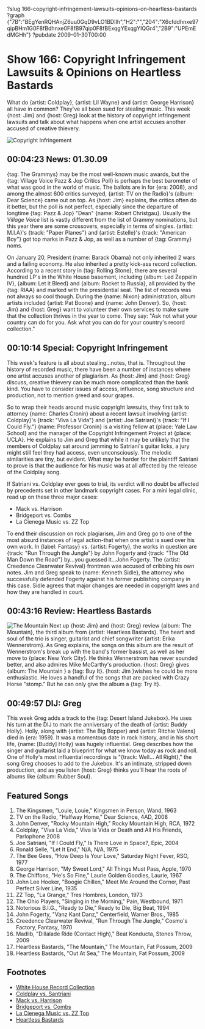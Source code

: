 ?slug 166-copyright-infringement-lawsuits-opinions-on-heartless-bastards
?graph {"7B":"BEgYenRQHAnjZ6uu0GqD9vLO1BDIIh","H2":"","204":"X6cfddhnxe97qipBHm1G0F8fBdhnxe0F8fB97qip0F8fBExqgYExqgYIQGr4","2B9":"UPEmEdMGHh"}
?pubdate 2009-01-30T00:00

# Show 166: Copyright Infringement Lawsuits & Opinions on Heartless Bastards
What do {artist: Coldplay}, {artist: Lil Wayne} and {artist: George Harrison} all have in common? They've all been sued for stealing music. This week {host: Jim} and {host: Greg} look at the history of copyright infringement lawsuits and talk about what happens when one artist accuses another accused of creative thievery.

![Copyright Infringement](http://old.soundopinions.org/images/2011/sampling.jpg)

## 00:04:23 News: 01.30.09
{tag: The Grammys} may be the most well-known music awards, but the {tag: Village Voice Pazz & Jop Critics Poll} is perhaps the best barometer of what was good in the world of music. The ballots are in for {era: 2008}, and among the almost 600 critics surveyed, {artist: TV on the Radio}'s {album: Dear Science} came out on top. As {host: Jim} explains, the critics often do it better, but the poll is not perfect, especially since the departure of longtime {tag: Pazz & Jop} "Dean" {name: Robert Christgau}. Usually the *Village Voice* list is vastly different from the list of Grammy nominations, but this year there are some crossovers, especially in terms of singles. {artist: M.I.A}'s {track: "Paper Planes"} and {artist: Estelle}'s {track: "American Boy"} got top marks in Pazz & Jop, as well as a number of {tag: Grammy} noms.

On January 20, President {name: Barack Obama} not only inherited 2 wars and a failing economy. He also inherited a pretty kick-ass record collection. According to a recent story in {tag: Rolling Stone}, there are several hundred LP's in the White House basement, including {album: Led Zeppelin IV}, {album: Let it Bleed} and {album: Rocket to Russia}, all provided by the {tag: RIAA} and marked with the presidential seal. The list of records was not always so cool though. During the {name: Nixon} administration, album artists included {artist: Pat Boone} and {name: John Denver}. So, {host: Jim} and {host: Greg} want to volunteer their own services to make sure that the collection thrives in the year to come. They say: "Ask not what your country can do for you. Ask what you can do for your country's record collection."

## 00:10:14 Special: Copyright Infringement
This week's feature is all about stealing...notes, that is. Throughout the history of recorded music, there have been a number of instances where one artist accuses another of plagiarism. As {host: Jim} and {host: Greg} discuss, creative thievery can be much more complicated than the bank kind. You have to consider issues of access, influence, song structure and production, not to mention greed and sour grapes.

So to wrap their heads around music copyright lawsuits, they first talk to attorney {name: Charles Cronin} about a recent lawsuit involving {artist: Coldplay}'s {track: "Viva La Vida"} and {artist: Joe Satriani}'s {track: "If I Could Fly."} {name: Professor Cronin} is a visiting fellow at {place: Yale Law School} and the manager of the Copyright Infringement Project at {place: UCLA}. He explains to Jim and Greg that while it may be unlikely that the members of Coldplay sat around jamming to Satriani's guitar licks, a jury might still feel they had access, even unconsciously. The melodic similarities are tiny, but evident. What may be harder for the plaintiff Satriani to prove is that the audience for his music was at all affected by the release of the Coldplay song.

If Satriani vs. Coldplay ever goes to trial, its verdict will no doubt be affected by precedents set in other landmark copyright cases. For a mini legal clinic, read up on these three major cases:

- Mack vs. Harrison
- Bridgeport vs. Combs
- La Cienega Music vs. ZZ Top

To end their discussion on rock plagiarism, Jim and Greg go to one of the most absurd instances of legal action-that when one artist is sued over his own work. In {label: Fantasy} vs. {artist: Fogerty}, the works in question are {track: "Run Through the Jungle"} by John Fogerty and {track: "The Old Man Down the Road"} by...you guessed it...John Fogerty. The {artist: Creedence Clearwater Revival} frontman was accused of cribbing his own notes. Jim and Greg speak to {name: Kenneth Sidle}, the attorney who successfully defended Fogerty against his former publishing company in this case. Sidle agrees that major changes are needed in copyright laws and how they are handled in court.

## 00:43:16 Review: Heartless Bastards
![The Mountain](//static.soundopinions.org/assets/166/2040.jpg "39969876/913796272")
Next up {host: Jim} and {host: Greg} review {album: The Mountain}, the third album from {artist: Heartless Bastards}. The heart and soul of the trio is singer, guitarist and chief songwriter {artist: Erika Wennerstrom}. As Greg explains, the songs on this album are the result of Wennerstrom's break up with the band's former bassist, as well as her move to {place: New York City}. He thinks Wennerstrom has never sounded better, and also admires Mike McCarthy's production. {host: Greg} gives {album: The Mountain } a {tag: Buy It}. {host: Jim }wishes he could be more enthusiastic. He loves a handful of the songs that are packed with Crazy Horse "stomp." But he can only give the album a {tag: Try It}.

## 00:49:57 DIJ: Greg
This week Greg adds a track to the {tag: Desert Island Jukebox}. He uses his turn at the DIJ to mark the anniversary of the death of {artist: Buddy Holly}. Holly, along with {artist: The Big Bopper} and {artist: Ritchie Valens} died in {era: 1959}. It was a momentous date in rock history, and in his short life, {name: [Buddy] Holly} was hugely influential. Greg describes how the singer and guitarist laid a blueprint for what we know today as rock and roll. One of Holly's most influential recordings is "{track: Well... All Right}," the song Greg chooses to add to the Jukebox. It's an intimate, stripped down production, and as you listen {host: Greg} thinks you'll hear the roots of albums like {album: Rubber Soul}.

## Featured Songs
1. The Kingsmen, "Louie, Louie," Kingsmen in Person, Wand, 1963 
2. TV on the Radio, "Halfway Home," Dear Science, 4AD, 2008
3. John Denver, "Rocky Mountain High," Rocky Mountain High, RCA, 1972
4. Coldplay, "Viva La Vida," Viva la Vida or Death and All His Friends, Parlophone 2008
5. Joe Satriani, "If I Could Fly," Is There Love in Space?, Epic, 2004 
6. Ronald Selle, "Let It End," N/A, N/A, 1975 
7. The Bee Gees, "How Deep Is Your Love," Saturday Night Fever, RSO, 1977 
8. George Harrison, "My Sweet Lord," All Things Must Pass, Apple, 1970 
9. The Chiffons, "He's So Fine," Laurie Golden Goodies, Laurie, 1967 
10. John Lee Hooker, "Boogie Chillen," Meet Me Around the Corner, Past Perfect Silver Line, 1935
11. ZZ Top, "La Grange," Tres Hombres, London, 1973 
12. The Ohio Players, "Singing in the Morning," Pain, Westbound, 1971 
13. Notorious B.I.G., "Ready to Die," Ready to Die, Big Beat, 1994 
14. John Fogerty, "Vanz Kant Danz," Centerfield, Warner Bros., 1985 
15. Creedence Clearwater Revival, "Run Through The Jungle," Cosmo's Factory, Fantasy, 1970 
16. Madlib, "Dillalade Ride (Contact High)," Beat Konducta, Stones Throw, 2009 
17. Heartless Bastards, "The Mountain," The Mountain, Fat Possum, 2009 
18. Heartless Bastards, "Out At Sea," The Mountain, Fat Possum, 2009 

## Footnotes
- [White House Record Collection](http://www.rollingstone.com/music/news/obamas-secret-record-collection-20090205)
- [Coldplay vs. Santriani](http://artsbeat.blogs.nytimes.com/2008/12/05/joe-satriani-sues-coldplay-for-cold-plagiarism/?_r=0)
- [Mack vs. Harrison](http://mcir.usc.edu/cases/1970-1979/Pages/brightharrisongs.html)
- [Bridgeport vs. Combs](https://scholar.google.com/scholar_case?case=1684435277251708517&q=bridgeport+vs.+combs+copyright&hl=en&as_sdt=400006)
- [La Cienega Music vs. ZZ Top](https://scholar.google.com/scholar_case?case=2792134661835277363&q=la+cienga+music+vs.+zz+top+copyright&hl=en&as_sdt=400006)
- [Heartless Bastards](http://www.theheartlessbastards.com/)
